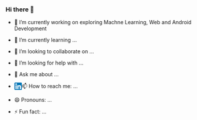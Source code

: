 ### Hi there 👋

<!--
**SarveshD7/SarveshD7** is a ✨ _special_ ✨ repository because its `README.md` (this file) appears on your GitHub profile.

Here are some ideas to get you started:
-->
- 🔭 I’m currently working on exploring Machne Learning, Web and Android Development
- 🌱 I’m currently learning ...
- 👯 I’m looking to collaborate on ...
- 🤔 I’m looking for help with ...
- 💬 Ask me about ...
- 📫 How to reach me: ...
<a href="https://www.linkedin.com/in/sarveshdeshpande/"><img align="left" src="https://raw.githubusercontent.com/SarveshD7/SarveshD7/main/linkedin.png" alt="Sarvesh | LinkedIn" width="20px"/></a>

- 😄 Pronouns: ...
- ⚡ Fun fact: ...

